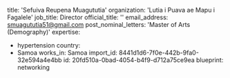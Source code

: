 title: 'Sefuiva Reupena Muagututia'
organization: 'Lutia i Puava ae Mapu i Fagalele'
job_title: Director
official_title: ''
email_address: smuagututia51@gmail.com
post_nominal_letters: 'Master of Arts (Demography)'
expertise:
  - hypertension
country:
  - Samoa
works_in: Samoa
import_id: 8441d1d6-7f0e-442b-9fa0-32e594a4e4bb
id: 20fd510a-0bad-4054-b4f9-d712a75ce9ea
blueprint: networking
